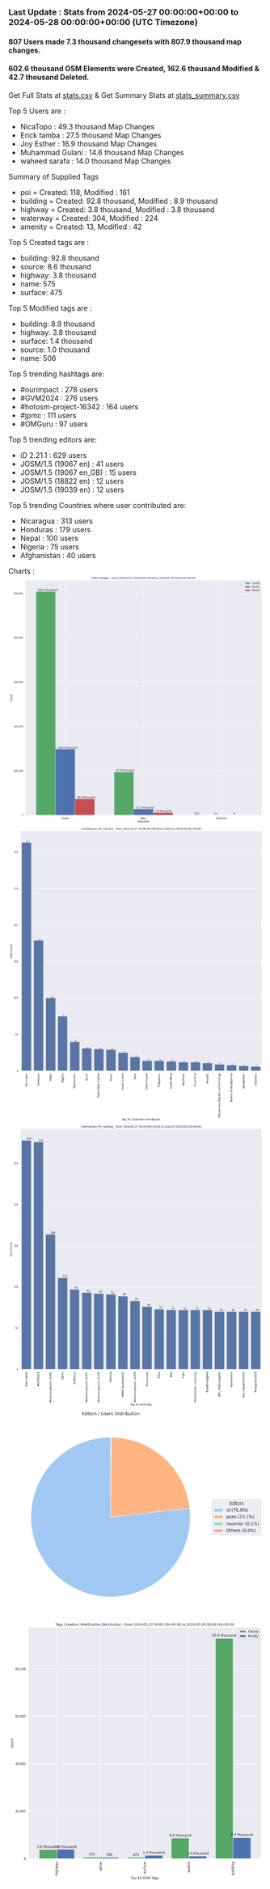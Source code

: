 ### Last Update : Stats from 2024-05-27 00:00:00+00:00 to 2024-05-28 00:00:00+00:00 (UTC Timezone)

#### 807 Users made 7.3 thousand changesets with 807.9 thousand map changes.
#### 602.6 thousand OSM Elements were Created, 162.6 thousand Modified & 42.7 thousand Deleted.
Get Full Stats at [stats.csv](/stats/hotosm/Daily/stats.csv)
 & Get Summary Stats at [stats_summary.csv](/stats/hotosm/Daily/stats_summary.csv)

Top 5 Users are : 
- NicaTopo : 49.3 thousand Map Changes
- Erick tamba : 27.5 thousand Map Changes
- Joy Esther : 16.9 thousand Map Changes
- Muhammad Gulani : 14.6 thousand Map Changes
- waheed sarafa : 14.0 thousand Map Changes

Summary of Supplied Tags
- poi = Created: 118, Modified : 161
- building = Created: 92.8 thousand, Modified : 8.9 thousand
- highway = Created: 3.8 thousand, Modified : 3.8 thousand
- waterway = Created: 304, Modified : 224
- amenity = Created: 13, Modified : 42


Top 5 Created tags are :
- building: 92.8 thousand
- source: 8.6 thousand
- highway: 3.8 thousand
- name: 575
- surface: 475


Top 5 Modified tags are :
- building: 8.9 thousand
- highway: 3.8 thousand
- surface: 1.4 thousand
- source: 1.0 thousand
- name: 506


Top 5 trending hashtags are:
- #ourimpact : 278 users
- #GVM2024 : 276 users
- #hotosm-project-16342 : 164 users
- #jpmc : 111 users
- #OMGuru : 97 users


Top 5 trending editors are:
- iD 2.21.1 : 629 users
- JOSM/1.5 (19067 en) : 41 users
- JOSM/1.5 (19067 en_GB) : 15 users
- JOSM/1.5 (18822 en) : 12 users
- JOSM/1.5 (19039 en) : 12 users


Top 5 trending Countries where user contributed are:
- Nicaragua : 313 users
- Honduras : 179 users
- Nepal : 100 users
- Nigeria : 75 users
- Afghanistan : 40 users


 Charts : 
![Alt text](./stats_osm_changes.png) 
![Alt text](./stats_users_per_country.png) 
![Alt text](./stats_users_per_hashtag.png) 
![Alt text](./stats_editors_pie_chart.png) 
![Alt text](./stats_tags.png) 
